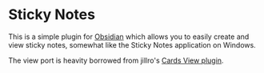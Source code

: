 # Sticky Notes

This is a simple plugin for [Obsidian](https://obsidian.md) which allows you to easily create and view sticky notes, somewhat like the Sticky Notes application on Windows.

The view port is heavity borrowed from jillro's [Cards View plugin](https://github.com/jillro/obsidian-cards-view-plugin).